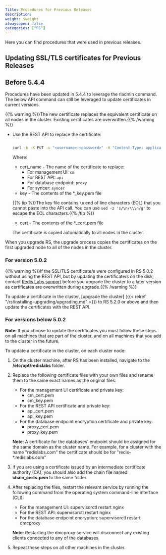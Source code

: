 ```yaml
---
Title: Procedures for Previous Releases
description:
weight: $weight
alwaysopen: false
categories: ["RS"]
---
```

Here you can find procedures that were used in previous releases.

## Updating SSL/TLS certificates for Previous Releases


## Before 5.4.4 

Procedures have been updated in 5.4.4 to leverage the rladmin command. The below API command can still be leveraged to update certificates in current versions.

{{% warning %}}The new certificate replaces the equivalent certificate on all nodes in the cluster. Existing certificates are overwritten.{{% /warning %}}

- Use the REST API to replace the certificate:

    ```bash

    curl -k -X PUT -u "<username>:<password>" -H "Content-Type: application/json" -d '{ "name": "<cert_name>", "key": "<key>", "certificate": "<cert>" }' https://<cluster_address>:9443/v1/cluster/update_cert

    ```

    Where:

    - cert_name - The name of the certificate to replace:
        - For management UI: `cm`
        - For REST API: `api`
        - For database endpoint: `proxy`
        - For syncer: `syncer`
    - key - The contents of the *_key.pem file

    {{% tip %}}The key file contains `\n` end of line characters (EOL) that you cannot paste into the API call. You can use `sed -z 's/\n/\\\n/g'` to escape the EOL characters.{{% /tip %}}

    - cert - The contents of the *_cert.pem file

    The certificate is copied automatically to all nodes in the cluster.

When you upgrade RS, the upgrade process copies the certificates on the first upgraded node to all of the nodes in the cluster.

### For version 5.0.2

{{% warning %}}If the SSL/TLS certificate/s were configured in RS 5.0.2 without using
the REST API, but by updating the certificate/s on the disk, contact [Redis Labs support](https://support.redislabs.com)
before you upgrade the cluster to a later version
as certificates are overwritten during upgrade.{{% /warning %}}

To update a certificate in the cluster, [upgrade the cluster]
({{< relref "/rs/installing-upgrading/upgrading.md" >}}) to RS 5.2.0 or above and
then update the certificates with the REST API.

### For versions below 5.0.2

**Note**: If you choose to update the certificates you must follow these
steps on all machines that are part of the cluster, and on all machines
that you add to the cluster in the future.

To update a certificate in the cluster, on each cluster node:

1. On the cluster machine, after RS has been installed, navigate to
the **/etc/opt/redislabs** folder.
1. Replace the following certificate files with your own files and
rename them to the same exact names as the original files:
    - For the management UI certificate and private key:
        - cm_cert.pem
        - cm_key.pem
    - For the REST API certificate and private key:
        - api_cert.pem
        - api_key.pem
    - For the database endpoint encryption certificate and private key:
        - proxy_cert.pem
        - proxy_key.pem

    **Note**: A certificate for the databases' endpoint should be
    assigned for the same domain as the cluster name. For example,
    for a cluster with the name "redislabs.com" the certificate
    should be for "redis-\*.redislabs.com"

1. If you are using a certificate issued by an intermediate
certificate authority (CA), you should also add the chain file
named **chain_certs.pem** to the same folder.
1. After replacing the files, restart the relevant service by
running the following command from the operating system
command-line interface (CLI):

    - For the management UI:
        supervisorctl restart nginx
    - For the REST API:
        supervisorctl restart nginx
    - For the database endpoint encryption:
        supervisorctl restart dmcproxy

    **Note**: Restarting the dmcproxy service will disconnect any
    existing clients connected to any of the databases.

1. Repeat these steps on all other machines in the cluster.
